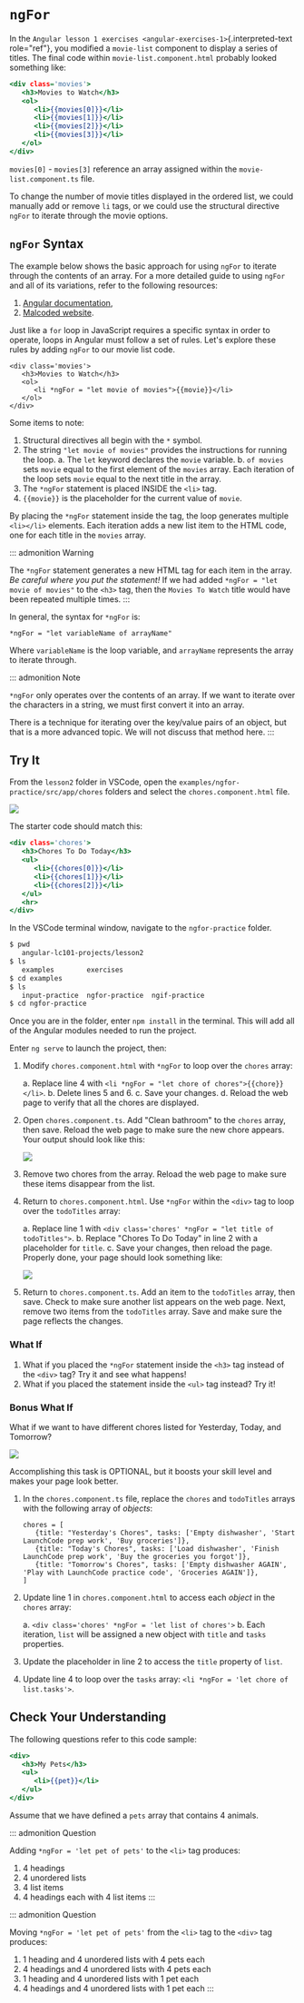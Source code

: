 # `ngFor`

In the
`Angular lesson 1 exercises <angular-exercises-1>`{.interpreted-text
role="ref"}, you modified a `movie-list` component to display a series
of titles. The final code within `movie-list.component.html` probably
looked something like:

``` {.html linenos=""}
<div class='movies'>
   <h3>Movies to Watch</h3>
   <ol>
      <li>{{movies[0]}}</li>
      <li>{{movies[1]}}</li>
      <li>{{movies[2]}}</li>
      <li>{{movies[3]}}</li>
   </ol>
</div>
```

`movies[0]` - `movies[3]` reference an array assigned within the
`movie-list.component.ts` file.

To change the number of movie titles displayed in the ordered list, we
could manually add or remove `li` tags, or we could use the structural
directive `ngFor` to iterate through the movie options.

## `ngFor` Syntax

The example below shows the basic approach for using `ngFor` to iterate
through the contents of an array. For a more detailed guide to using
`ngFor` and all of its variations, refer to the following resources:

1.  [Angular
    documentation](https://angular.io/guide/template-syntax#ngFor),
2.  [Malcoded website](https://malcoded.com/posts/angular-ngfor/).

Just like a `for` loop in JavaScript requires a specific syntax in order
to operate, loops in Angular must follow a set of rules. Let\'s explore
these rules by adding `ngFor` to our movie list code.

``` {.html+ng2 linenos=""}
<div class='movies'>
   <h3>Movies to Watch</h3>
   <ol>
      <li *ngFor = "let movie of movies">{{movie}}</li>
   </ol>
</div>
```

Some items to note:

1.  Structural directives all begin with the `*` symbol.
2.  The string `"let movie of movies"` provides the instructions for
    running the loop.
    a.  The `let` keyword declares the `movie` variable.
    b.  `of movies` sets `movie` equal to the first element of the
        `movies` array. Each iteration of the loop sets `movie` equal to
        the next title in the array.
3.  The `*ngFor` statement is placed INSIDE the `<li>` tag.
4.  `{{movie}}` is the placeholder for the current value of `movie`.

By placing the `*ngFor` statement inside the tag, the loop generates
multiple `<li></li>` elements. Each iteration adds a new list item to
the HTML code, one for each title in the `movies` array.

::: admonition
Warning

The `*ngFor` statement generates a new HTML tag for each item in the
array. *Be careful where you put the statement!* If we had added
`*ngFor = "let movie of movies"` to the `<h3>` tag, then the
`Movies To Watch` title would have been repeated multiple times.
:::

In general, the syntax for `*ngFor` is:

    *ngFor = "let variableName of arrayName"

Where `variableName` is the loop variable, and `arrayName` represents
the array to iterate through.

::: admonition
Note

`*ngFor` only operates over the contents of an array. If we want to
iterate over the characters in a string, we must first convert it into
an array.

There is a technique for iterating over the key/value pairs of an
object, but that is a more advanced topic. We will not discuss that
method here.
:::

## Try It

From the `lesson2` folder in VSCode, open the
`examples/ngfor-practice/src/app/chores` folders and select the
`chores.component.html` file.

![](./figures/ngfor-menu.png)

The starter code should match this:

``` {.html linenos=""}
<div class='chores'>
   <h3>Chores To Do Today</h3>
   <ul>
      <li>{{chores[0]}}</li>
      <li>{{chores[1]}}</li>
      <li>{{chores[2]}}</li>
   </ul>
   <hr>
</div>
```

In the VSCode terminal window, navigate to the `ngfor-practice` folder.

``` bash
$ pwd
   angular-lc101-projects/lesson2
$ ls
   examples        exercises
$ cd examples
$ ls
   input-practice  ngfor-practice  ngif-practice
$ cd ngfor-practice
```

Once you are in the folder, enter `npm install` in the terminal. This
will add all of the Angular modules needed to run the project.

Enter `ng serve` to launch the project, then:

1.  Modify `chores.component.html` with `*ngFor` to loop over the
    `chores` array:

    a.  Replace line 4 with
        `<li *ngFor = "let chore of chores">{{chore}}</li>`.
    b.  Delete lines 5 and 6.
    c.  Save your changes.
    d.  Reload the web page to verify that all the chores are displayed.

2.  Open `chores.component.ts`. Add \"Clean bathroom\" to the `chores`
    array, then save. Reload the web page to make sure the new chore
    appears. Your output should look like this:

    ![](./figures/clean-bathroom-solution.png)

3.  Remove two chores from the array. Reload the web page to make sure
    these items disappear from the list.

4.  Return to `chores.component.html`. Use `*ngFor` within the `<div>`
    tag to loop over the `todoTitles` array:

    a.  Replace line 1 with
        `<div class='chores' *ngFor = "let title of todoTitles">`.
    b.  Replace \"Chores To Do Today\" in line 2 with a placeholder for
        `title`.
    c.  Save your changes, then reload the page. Properly done, your
        page should look something like:

    ![](./figures/chore-list-solution.png)

5.  Return to `chores.component.ts`. Add an item to the `todoTitles`
    array, then save. Check to make sure another list appears on the web
    page. Next, remove two items from the `todoTitles` array. Save and
    make sure the page reflects the changes.

### What If

1.  What if you placed the `*ngFor` statement inside the `<h3>` tag
    instead of the `<div>` tag? Try it and see what happens!
2.  What if you placed the statement inside the `<ul>` tag instead? Try
    it!

### Bonus What If

What if we want to have different chores listed for Yesterday, Today,
and Tomorrow?

![](./figures/chore-bonus-solution.png)

Accomplishing this task is OPTIONAL, but it boosts your skill level and
makes your page look better.

1.  In the `chores.component.ts` file, replace the `chores` and
    `todoTitles` arrays with the following array of *objects*:

    ``` {.JavaScript linenos=""}
    chores = [
       {title: "Yesterday's Chores", tasks: ['Empty dishwasher', 'Start LaunchCode prep work', 'Buy groceries']},
       {title: "Today's Chores", tasks: ['Load dishwasher', 'Finish LaunchCode prep work', 'Buy the groceries you forgot']},
       {title: "Tomorrow's Chores", tasks: ['Empty dishwasher AGAIN', 'Play with LaunchCode practice code', 'Groceries AGAIN']},
    ]
    ```

2.  Update line 1 in `chores.component.html` to access each *object* in
    the `chores` array:

    a.  `<div class='chores' *ngFor = 'let list of chores'>`
    b.  Each iteration, `list` will be assigned a new object with
        `title` and `tasks` properties.

3.  Update the placeholder in line 2 to access the `title` property of
    `list`.

4.  Update line 4 to loop over the `tasks` array:
    `<li *ngFor = 'let chore of list.tasks'>`.

## Check Your Understanding

The following questions refer to this code sample:

``` {.html linenos=""}
<div>
   <h3>My Pets</h3>
   <ul>
      <li>{{pet}}</li>
   </ul>
</div>
```

Assume that we have defined a `pets` array that contains 4 animals.

::: admonition
Question

Adding `*ngFor = 'let pet of pets'` to the `<li>` tag produces:

1.  4 headings
2.  4 unordered lists
3.  4 list items
4.  4 headings each with 4 list items
:::

::: admonition
Question

Moving `*ngFor = 'let pet of pets'` from the `<li>` tag to the `<div>`
tag produces:

1.  1 heading and 4 unordered lists with 4 pets each
2.  4 headings and 4 unordered lists with 4 pets each
3.  1 heading and 4 unordered lists with 1 pet each
4.  4 headings and 4 unordered lists with 1 pet each
:::
